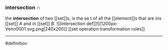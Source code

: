 ### intersection  $\cap$
the **intersection** of two [[set]]s, is the se
t of all the [[element]]s that are ins [[set]] $A$ and in [[set]] $B$. 
 ![[intersection def]]![[1200px-Venn0001.svg.png|240x200]] 
 [[set operation transformation rules]] 
***
#definition